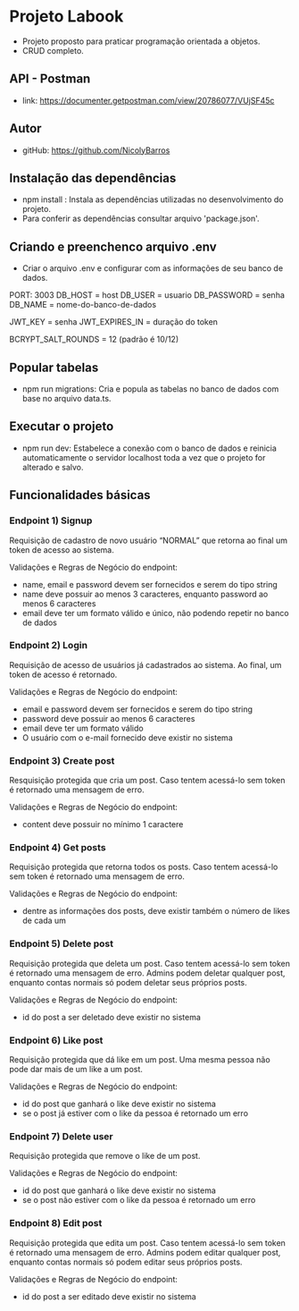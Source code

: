 # Projeto Labook
- Projeto proposto para praticar programação orientada a objetos. 
- CRUD completo.

## API - Postman
- link: https://documenter.getpostman.com/view/20786077/VUjSF45c 

## Autor
- gitHub: https://github.com/NicolyBarros

## Instalação das dependências
- npm install : Instala as dependências utilizadas no desenvolvimento do projeto.
- Para conferir as dependências consultar arquivo 'package.json'.

## Criando e preenchenco arquivo .env
- Criar o arquivo .env e configurar com as informações de seu banco de dados.

PORT: 3003
DB_HOST = host
DB_USER = usuario
DB_PASSWORD = senha
DB_NAME = nome-do-banco-de-dados

JWT_KEY = senha
JWT_EXPIRES_IN = duração do token

BCRYPT_SALT_ROUNDS = 12 (padrão é 10/12)

## Popular tabelas
- npm run migrations: Cria e popula as tabelas no banco de dados com base no arquivo data.ts.

## Executar o projeto
- npm run dev: Estabelece a conexão com o banco de dados e reinicia automaticamente o servidor localhost toda a vez que o projeto for alterado e salvo.

## Funcionalidades básicas

### Endpoint 1) Signup
Requisição de cadastro de novo usuário “NORMAL” que retorna ao final um token de acesso ao sistema.

Validações e Regras de Negócio do endpoint:

- name, email e password devem ser fornecidos e serem do tipo string
- name deve possuir ao menos 3 caracteres, enquanto password ao menos 6 caracteres
- email deve ter um formato válido e único, não podendo repetir no banco de dados

### Endpoint 2) Login
Requisição de acesso de usuários já cadastrados ao sistema. Ao final, um token de acesso é retornado.

Validações e Regras de Negócio do endpoint:

- email e password devem ser fornecidos e serem do tipo string
- password deve possuir ao menos 6 caracteres
- email deve ter um formato válido
- O usuário com o e-mail fornecido deve existir no sistema

### Endpoint 3) Create post
Resquisição protegida que cria um post. Caso tentem acessá-lo sem token é retornado uma mensagem de erro.

Validações e Regras de Negócio do endpoint:

- content deve possuir no mínimo 1 caractere

### Endpoint 4) Get posts
Requisição protegida que retorna todos os posts. Caso tentem acessá-lo sem token é retornado uma mensagem de erro.

Validações e Regras de Negócio do endpoint:

- dentre as informações dos posts, deve existir também o número de likes de cada um

### Endpoint 5) Delete post
Requisição protegida que deleta um post. Caso tentem acessá-lo sem token é retornado uma mensagem de erro. Admins podem deletar qualquer post, enquanto contas normais só podem deletar seus próprios posts.

Validações e Regras de Negócio do endpoint:

- id do post a ser deletado deve existir no sistema

### Endpoint 6) Like post
Requisição protegida que dá like em um post. Uma mesma pessoa não pode dar mais de um like a um post.

Validações e Regras de Negócio do endpoint:

- id do post que ganhará o like deve existir no sistema
- se o post já estiver com o like da pessoa é retornado um erro

### Endpoint 7) Delete user
Requisição protegida que remove o like de um post.

Validações e Regras de Negócio do endpoint:

- id do post que ganhará o like deve existir no sistema
- se o post não estiver com o like da pessoa é retornado um erro


### Endpoint 8) Edit post
Requisição protegida que edita um post. Caso tentem acessá-lo sem token é retornado uma mensagem de erro. Admins podem editar qualquer post, enquanto contas normais só podem editar seus próprios posts.

Validações e Regras de Negócio do endpoint:

- id do post a ser editado deve existir no sistema
